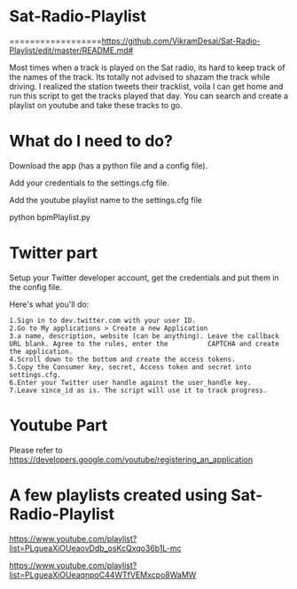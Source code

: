 # Sat-Radio-Playlist #
==================https://github.com/VikramDesai/Sat-Radio-Playlist/edit/master/README.md#

Most times when a track is played on the Sat radio, its hard to keep track of the names of the track. Its totally not advised to shazam the track while driving. I realized the station tweets their tracklist, voila I can get home and run this script to get the tracks played that day. You can search and create a playlist on youtube and take these tracks to go.


# What do I need to do?

Download the app (has a python file and a config file).

Add your credentials to the settings.cfg file.

Add the youtube playlist name to the settings.cfg file

python bpmPlaylist.py

# Twitter part

Setup your Twitter developer account, get the credentials and put them in the config file.

Here's what you'll do:

    1.Sign in to dev.twitter.com with your user ID.
    2.Go to My applications > Create a new Application
    3.a name, description, website (can be anything). Leave the callback URL blank. Agree to the rules, enter the          CAPTCHA and create the application.
    4.Scroll down to the bottom and create the access tokens.
    5.Copy the Consumer key, secret, Access token and secret into settings.cfg.
    6.Enter your Twitter user handle against the user_handle key.
    7.Leave since_id as is. The script will use it to track progress.

# Youtube Part

Please refer to https://developers.google.com/youtube/registering_an_application

#  A few playlists created using Sat-Radio-Playlist

https://www.youtube.com/playlist?list=PLgueaXiOUeaovDdb_osKcQxqo36b1L-mc

https://www.youtube.com/playlist?list=PLgueaXiOUeaqnpoC44WTfVEMxcpo8WaMW
